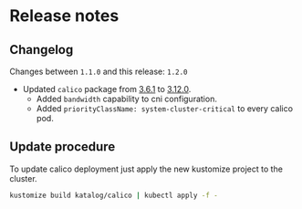 # Release notes

## Changelog

Changes between `1.1.0` and this release: `1.2.0`

- Updated `calico` package from [3.6.1](https://docs.projectcalico.org/v3.6/release-notes/) to
  [3.12.0](https://docs.projectcalico.org/v3.12/release-notes/).
  - Added `bandwidth` capability to cni configuration.
  - Added `priorityClassName: system-cluster-critical` to every calico pod.

## Update procedure

To update calico deployment just apply the new kustomize project to the cluster.

```bash
kustomize build katalog/calico | kubectl apply -f -
```

